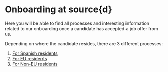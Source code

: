 # Onboarding at source{d}

Here you will be able to find all processes and interesting information related to our onboarding once a candidate has accepted a job offer from us.

Depending on where the candidate resides, there are 3 different processes:
1. [For Spanish residents](spanish_residents.md)
2. [For EU residents]()
3. [For Non-EU residents]()
